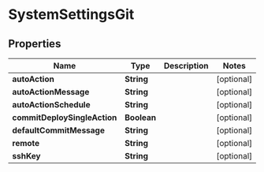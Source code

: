 # SystemSettingsGit

## Properties
Name | Type | Description | Notes
------------ | ------------- | ------------- | -------------
**autoAction** | **String** |  |  [optional]
**autoActionMessage** | **String** |  |  [optional]
**autoActionSchedule** | **String** |  |  [optional]
**commitDeploySingleAction** | **Boolean** |  |  [optional]
**defaultCommitMessage** | **String** |  |  [optional]
**remote** | **String** |  |  [optional]
**sshKey** | **String** |  |  [optional]
